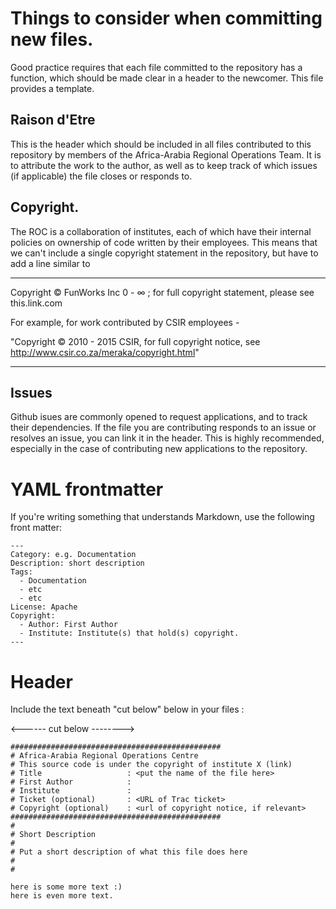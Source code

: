 # Things to consider when committing new files.

Good practice requires that each file committed to the repository has a function, which should be made clear in a header to the newcomer. This file provides a template.

## Raison d'Etre

This is the header which should be included in all files contributed to this repository by members of the Africa-Arabia Regional Operations Team. It is to attribute the work to the author, as well as to keep track of which issues (if applicable) the file closes or responds to.

## Copyright.
The ROC is a collaboration of institutes, each of which have their internal policies on ownership of code written by their employees. This means that we can't include a single copyright statement in the repository, but have to add a line similar to

----------

Copyright &copy; FunWorks Inc 0 - &infin; ; for full copyright statement, please see this.link.com

For example, for work contributed by CSIR employees -

"Copyright &copy; 2010 - 2015 CSIR, for full copyright notice, see http://www.csir.co.za/meraka/copyright.html"

-----------

## Issues
Github isues are commonly opened to request applications, and to track their dependencies. If the file you are contributing responds to an issue or resolves an issue, you can link it in the header. This is highly recommended, especially in the case of contributing new applications to the repository.

# YAML frontmatter

If you're writing something that understands Markdown, use the following front matter:
```
---
Category: e.g. Documentation
Description: short description
Tags:
  - Documentation
  - etc
  - etc
License: Apache
Copyright:
  - Author: First Author
  - Institute: Institute(s) that hold(s) copyright.
---
```
# Header
Include the text beneath "cut below" below in your files :

<------ cut below -------->
```
###############################################
# Africa-Arabia Regional Operations Centre
# This source code is under the copyright of institute X (link)
# Title                   : <put the name of the file here>
# First Author            :
# Institute               :
# Ticket (optional)       : <URL of Trac ticket>
# Copyright (optional)    : <url of copyright notice, if relevant>
###############################################
#
# Short Description
#
# Put a short description of what this file does here
#
#

here is some more text :)
here is even more text.
```
